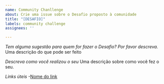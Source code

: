 ```yaml
---
name: Community Chanllenge
about: Crie uma issue sobre o Desafio proposto à comunidade
title: "[DESAFIO]"
labels: community challenge
assignees: ''

---
```


*Tem alguma sugestão para quem for fazer o Desafio? Por favor descreva.*
Uma descrição do que pode ser feito

*Descreva como você realizou o seu*
Uma descrição sobre como você fez o seu.

*Links úteis*
-[Nome do link](URL)
